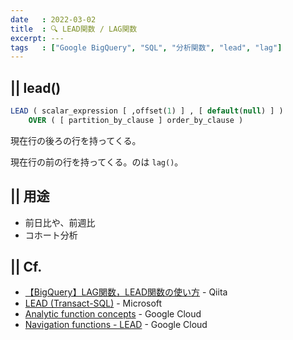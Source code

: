 ```yaml
---
date   : 2022-03-02
title  : 🔍 LEAD関数 / LAG関数
excerpt: ---
tags   : ["Google BigQuery", "SQL", "分析関数", "lead", "lag"]
---
```


## || lead()
```sql
LEAD ( scalar_expression [ ,offset(1) ] , [ default(null) ] )   
    OVER ( [ partition_by_clause ] order_by_clause )
```
現在行の後ろの行を持ってくる。

現在行の前の行を持ってくる。のは `lag()`。


## || 用途
+ 前日比や、前週比
+ コホート分析


## || Cf.
+ [【BigQuery】LAG関数，LEAD関数の使い方](https://qiita.com/kota_fujimura/items/cff732bb9acb47510a03) - Qiita
+ [LEAD (Transact-SQL)](https://docs.microsoft.com/ja-jp/sql/t-sql/functions/lead-transact-sql?view=sql-server-ver15) - Microsoft
+ [Analytic function concepts](https://cloud.google.com/bigquery/docs/reference/standard-sql/analytic-function-concepts?hl=ja#navigation-functions) - Google Cloud
+ [Navigation functions - LEAD](https://cloud.google.com/bigquery/docs/reference/standard-sql/navigation_functions?hl=ja#lead) - Google Cloud

